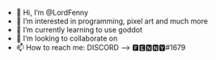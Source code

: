 - 👋 Hi, I’m @LordFenny
- 👀 I’m interested in programming, pixel art and much more
- 🌱 I’m currently learning to use goddot
- 💞️ I’m looking to collaborate on
- 📫 How to reach me:
                        DISCORD --> 🅵🅴🅽🅽🆈#1679
